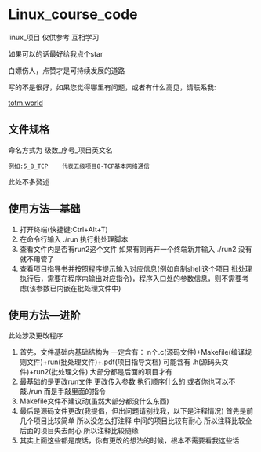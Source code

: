 # Linux_course_code

linux_项目  仅供参考 互相学习

如果可以的话最好给我点个star

白嫖伤人，点赞才是可持续发展的道路

写的不是很好，如果您觉得哪里有问题，或者有什么高见，请联系我:

<a href="http://totm.world/reads.action?id=1818658320" target="_blank" a>totm.world </a>

## 文件规格

命名方式为  级数_序号_项目英文名

    例如:5_8_TCP    代表五级项目8-TCP基本网络通信

此处不多赘述

## 使用方法—基础

1. 打开终端(快捷键:Ctrl+Alt+T)
2. 在命令行输入 ./run  执行批处理脚本
3. 查看文件内是否有run2这个文件
   如果有则再开一个终端新并输入 ./run2
   没有就不用管了
4. 查看项目指导书并按照程序提示输入对应信息(例如自制shell这个项目 批处理执行后，需要在程序内输出对应指令)，程序入口处的参数信息，则不需要考虑(该参数已内嵌在批处理文件中)

## 使用方法—进阶

此处涉及更改程序

1. 首先，文件基础内基础结构为
   一定含有：
   n个.c(源码文件)+Makefile(编译规则文件)+run(批处理文件)+.pdf(项目指导文档)
   可能含有
   .h(源码头文件)+run2(批处理文件)   大部分都是后面的项目才有
2. 最基础的是更改run文件  更改传入参数 执行顺序什么的 或者你也可以不敲./run 而是手敲里面的指令
3. Makefile文件不建议动(虽然大部分都没什么东西)
4. 最后是源码文件更改(我提倡，但出问题请别找我，以下是注释情况)
   首先是前几个项目比较简单  所以没怎么打注释
   中间的项目比较有耐心   所以注释比较全
   后面的项目失去耐心  所以注释比较随缘
5. 其实上面这些都是废话，你有更改的想法的时候，根本不需要看我这些话
